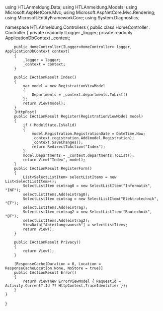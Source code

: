 using HTLAnmeldung.Data;
using HTLAnmeldung.Models;
using Microsoft.AspNetCore.Mvc;
using Microsoft.AspNetCore.Mvc.Rendering;
using Microsoft.EntityFrameworkCore;
using System.Diagnostics;

namespace HTLAnmeldung.Controllers
{
    public class HomeController : Controller
    {
        private readonly ILogger<HomeController> _logger;
        private readonly ApplicationDbContext _context;

        public HomeController(ILogger<HomeController> logger, ApplicationDbContext context)
        {
            _logger = logger;
            _context = context;
        }

        public IActionResult Index()
        {
            var model = new RegistrationViewModel
            {
                Departments = _context.departments.ToList()
            };
            return View(model);
        }
        [HttpPost]
        public IActionResult Register(RegistrationViewModel model)
        {
            if (!ModelState.IsValid)
            {
                model.Registration.RegistrationDate = DateTime.Now;
                _context.registration.Add(model.Registration);
                _context.SaveChanges();
                return RedirectToAction("Index");
            }
            model.Departments = _context.departments.ToList();
            return View("Index", model);
        }
        public IActionResult RegisterForm()
        {
            List<SelectListItem> selectListItems = new List<SelectListItem>();
            SelectListItem eintrag0 = new SelectListItem("Informatik", "INF");
            selectListItems.Add(eintrag0);
            SelectListItem eintrag = new SelectListItem("Elektrotechnik", "ET");
            selectListItems.Add(eintrag);
            SelectListItem eintrag2 = new SelectListItem("Bautechnik", "BT");
            selectListItems.Add(eintrag2);
            ViewData["Abteilungswunsch"] = selectListItems;
            return View();
        }

        public IActionResult Privacy()
        {
            return View();
        }

        [ResponseCache(Duration = 0, Location = ResponseCacheLocation.None, NoStore = true)]
        public IActionResult Error()
        {
            return View(new ErrorViewModel { RequestId = Activity.Current?.Id ?? HttpContext.TraceIdentifier });
        }
    }
}
